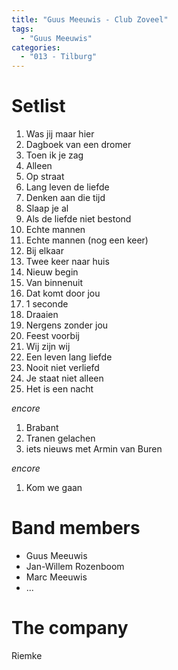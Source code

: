 ```yaml
---
title: "Guus Meeuwis - Club Zoveel"
tags:
  - "Guus Meeuwis"
categories:
  - "013 - Tilburg"
---
```

# Setlist

1. Was jij maar hier
1. Dagboek van een dromer
1. Toen ik je zag
1. Alleen
1. Op straat
1. Lang leven de liefde
1. Denken aan die tijd
1. Slaap je al
1. Als de liefde niet bestond
1. Echte mannen
1. Echte mannen (nog een keer)
1. Bij elkaar
1. Twee keer naar huis
1. Nieuw begin
1. Van binnenuit
1. Dat komt door jou
1. 1 seconde
1. Draaien
1. Nergens zonder jou
1. Feest voorbij
1. Wij zijn wij
1. Een leven lang liefde
1. Nooit niet verliefd
1. Je staat niet alleen
1. Het is een nacht

_encore_

1. Brabant
1. Tranen gelachen
1. iets nieuws met Armin van Buren

_encore_

1. Kom we gaan 

# Band members
* Guus Meeuwis
* Jan-Willem Rozenboom
* Marc Meeuwis
* ...

# The company
Riemke
